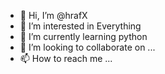 - 👋 Hi, I’m @hrafX
- 👀 I’m interested in Everything
- 🌱 I’m currently learning python
- 💞️ I’m looking to collaborate on ...
- 📫 How to reach me ...

<!---
hrafX/hrafX is a ✨ special ✨ repository because its `README.md` (this file) appears on your GitHub profile.
You can click the Preview link to take a look at your changes.
--->
